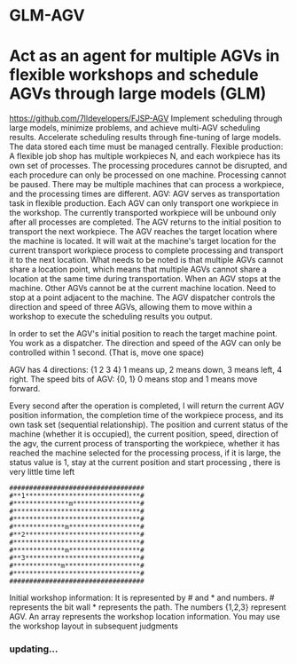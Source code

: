# GLM-AGV
# Act as an agent for multiple AGVs in flexible workshops and schedule AGVs through large models (GLM)
https://github.com/7lldevelopers/FJSP-AGV
Implement scheduling through large models, minimize problems, and achieve multi-AGV scheduling results. Accelerate scheduling results through fine-tuning of large models.
The data stored each time must be managed centrally.
Flexible production: A flexible job shop has multiple workpieces N, and each workpiece has its own set of processes. The processing procedures cannot be disrupted, and each procedure can only be processed on one machine. Processing cannot be paused. There may be multiple machines that can process a workpiece, and the processing times are different.
AGV: AGV serves as transportation task in flexible production. Each AGV can only transport one workpiece in the workshop. The currently transported workpiece will be unbound only after all processes are completed. The AGV returns to the initial position to transport the next workpiece. The AGV reaches the target location where the machine is located. It will wait at the machine's target location for the current transport workpiece process to complete processing and transport it to the next location. What needs to be noted is that multiple AGVs cannot share a location point, which means that multiple AGVs cannot share a location at the same time during transportation. When an AGV stops at the machine. Other AGVs cannot be at the current machine location. Need to stop at a point adjacent to the machine.
The AGV dispatcher controls the direction and speed of three AGVs, allowing them to move within a workshop to execute the scheduling results you output.

In order to set the AGV's initial position to reach the target machine point. You work as a dispatcher. The direction and speed of the AGV can only be controlled within 1 second. (That is, move one space)

AGV has 4 directions: {1 2 3 4} 1 means up, 2 means down, 3 means left, 4 right. The speed bits of AGV: {0, 1} 0 means stop and 1 means move forward.

Every second after the operation is completed, I will return the current AGV position information, the completion time of the workpiece process, and its own task set (sequential relationship). The position and current status of the machine (whether it is occupied), the current position, speed, direction of the agv, the current process of transporting the workpiece, whether it has reached the machine selected for the processing process, if it is large, the status value is 1, stay at the current position and start processing , there is very little time left
```
##################################
#**1*****************************#
#**************m*****************#
#********************************#
#********************************#
#*************m******************#
#**2*****************************#
#********************************#
#*************m******************#
#**3*****************************#
#************m*******************#
#********************************#
##################################

```

Initial workshop information: It is represented by # and * and numbers. # represents the bit wall * represents the path. The numbers {1,2,3} represent AGV. An array represents the workshop location information. You may use the workshop layout in subsequent judgments
### updating...
